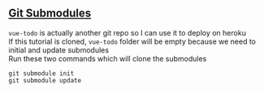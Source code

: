 ## [Git Submodules](https://git-scm.com/book/en/v2/Git-Tools-Submodules)
`vue-todo` is actually another git repo so I can use it to deploy on heroku  
If this tutorial is cloned, `vue-todo` folder will be empty because we need to initial and update submodules  
Run these two commands which will clone the submodules
```
git submodule init
git submodule update
```
